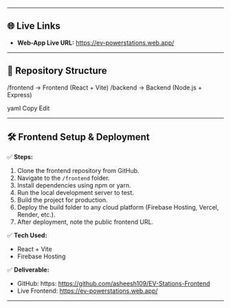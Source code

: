 

---

## 🌐 Live Links

- **Web-App Live URL:** https://ev-powerstations.web.app/  


---

## 📁 Repository Structure

/frontend → Frontend (React + Vite)
/backend → Backend (Node.js + Express)

yaml
Copy
Edit

---

## 🛠 Frontend Setup & Deployment

✅ **Steps:**  
1. Clone the frontend repository from GitHub.  
2. Navigate to the `/frontend` folder.  
3. Install dependencies using npm or yarn.  
4. Run the local development server to test.  
5. Build the project for production.  
6. Deploy the build folder to any cloud platform (Firebase Hosting, Vercel, Render, etc.).  
7. After deployment, note the public frontend URL.

✅ **Tech Used:**  
- React + Vite  
- Firebase Hosting  

✅ **Deliverable:**  
- GitHub: https: https://github.com/asheesh109/EV-Stations-Frontend 
- Live Frontend: https://ev-powerstations.web.app/

---




